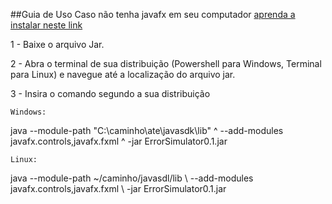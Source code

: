 ##Guia de Uso
Caso não tenha javafx em seu computador [aprenda a instalar neste link](https://dev.java/learn/javafx/install/)

1 - Baixe o arquivo Jar.

2 - Abra o terminal de sua distribuição (Powershell para Windows, Terminal para Linux) e navegue até a localização do arquivo jar.

3 - Insira o comando segundo a sua distribuição

	Windows:
 
java --module-path "C:\caminho\ate\javasdk\lib" ^ --add-modules javafx.controls,javafx.fxml ^ -jar ErrorSimulator0.1.jar

	Linux:

java --module-path ~/caminho/javasdl/lib \ --add-modules javafx.controls,javafx.fxml \ -jar ErrorSimulator0.1.jar

